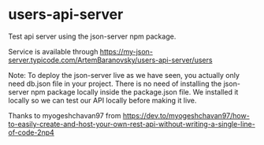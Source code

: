 # users-api-server
Test api server using the json-server npm package.

Service is available through https://my-json-server.typicode.com/ArtemBaranovsky/users-api-server/users



Note: To deploy the json-server live as we have seen, you actually only need db.json file in your project. There is no need of installing the json-server npm package locally inside the package.json file.
We installed it locally so we can test our API locally before making it live.


Thanks to myogeshchavan97 from https://dev.to/myogeshchavan97/how-to-easily-create-and-host-your-own-rest-api-without-writing-a-single-line-of-code-2np4